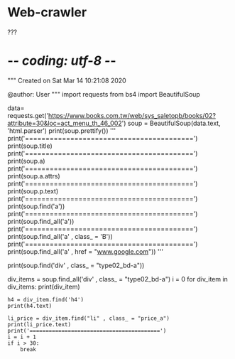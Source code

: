 # Web-crawler
???
# -*- coding: utf-8 -*-
"""
Created on Sat Mar 14 10:21:08 2020

@author: User
"""
import requests
from bs4 import BeautifulSoup

data= requests.get('https://www.books.com.tw/web/sys_saletopb/books/02?attribute=30&loc=act_menu_th_46_002')
soup = BeautifulSoup(data.text, 'html.parser')
print(soup.prettify())
'''
print('=========================================')
print(soup.title)
print('=========================================')
print(soup.a)
print('=========================================')
print(soup.a.attrs)
print('=========================================')
print(soup.p.text)
print('=========================================')
print(soup.find('a'))
print('=========================================')
print(soup.find_all('a'))
print('=========================================')
print(soup.find_all('a' , class_ = 'B'))
print('=========================================')
print(soup.find_all('a' , href = "www.google.com"))
'''

print(soup.find('div' , class_ = "type02_bd-a"))

div_items = soup.find_all('div' , class_ = "type02_bd-a")
i = 0
for div_item in div_items:
    print(div_item)
    
    h4 = div_item.find('h4')
    print(h4.text)
    
    li_price = div_item.find("li" , class_ = "price_a")
    print(li_price.text)
    print('=========================================')
    i = i + 1
    if i > 30:
        break
